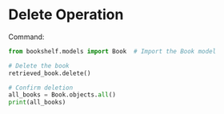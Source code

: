 # Delete Operation

Command:
```python
from bookshelf.models import Book  # Import the Book model

# Delete the book
retrieved_book.delete()

# Confirm deletion
all_books = Book.objects.all()
print(all_books)

